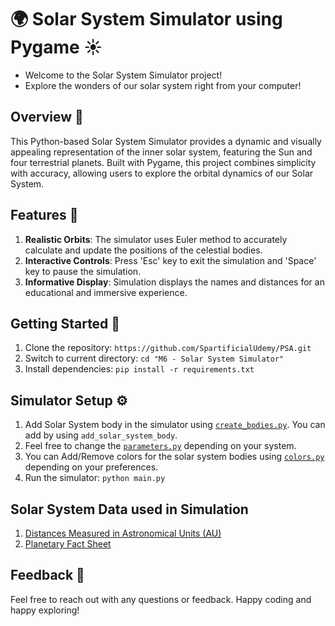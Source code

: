 # 🌍 Solar System Simulator using Pygame ☀️

* Welcome to the Solar System Simulator project! 
* Explore the wonders of our solar system right from your computer! 

## Overview 🌌
This Python-based Solar System Simulator provides a dynamic and visually appealing representation of the inner solar system, featuring the Sun and four terrestrial planets. Built with Pygame, this project combines simplicity with accuracy, allowing users to explore the orbital dynamics of our Solar System.

## Features 🚀
1. **Realistic Orbits**: The simulator uses Euler method to accurately calculate and update the positions of the celestial bodies.
2. **Interactive Controls**: Press 'Esc' key to exit the simulation and 'Space' key to pause the simulation.
3. **Informative Display**: Simulation displays the names and distances for an educational and immersive experience.

## Getting Started 📖
1. Clone the repository: `https://github.com/SpartificialUdemy/PSA.git`
2. Switch to current directory: `cd "M6 - Solar System Simulator"`
3. Install dependencies: `pip install -r requirements.txt`

## Simulator Setup ⚙️
1. Add Solar System body in the simulator using [`create_bodies.py`](https://github.com/SpartificialUdemy/PSA/blob/main/M6%20-%20Solar%20System%20Simulator/create_bodies.py). You can add by using `add_solar_system_body`.
2. Feel free to change the [`parameters.py`](https://github.com/SpartificialUdemy/PSA/blob/main/M6%20-%20Solar%20System%20Simulator/parameters.py) depending on your system.
3. You can Add/Remove colors for the solar system bodies using [`colors.py`](https://github.com/SpartificialUdemy/PSA/blob/main/M6%20-%20Solar%20System%20Simulator/colors.py) depending on your preferences.
4. Run the simulator: `python main.py`

## Solar System Data used in Simulation
1. [Distances Measured in Astronomical Units (AU)](https://www.jpl.nasa.gov/edu/pdfs/scaless_reference.pdf)
2. [Planetary Fact Sheet](https://nssdc.gsfc.nasa.gov/planetary/factsheet/)

## Feedback 💬
Feel free to reach out with any questions or feedback. Happy coding and happy exploring! 

  
